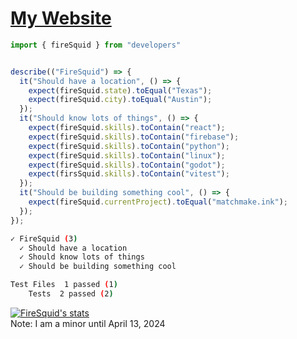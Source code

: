 # [My Website](https://firesquid.co)
```ts
import { fireSquid } from "developers"


describe(("FireSquid") => {
  it("Should have a location", () => {
    expect(fireSquid.state).toEqual("Texas");
    expect(fireSquid.city).toEqual("Austin");
  });
  it("Should know lots of things", () => {
    expect(fireSquid.skills).toContain("react");
    expect(fireSquid.skills).toContain("firebase");
    expect(fireSquid.skills).toContain("python");
    expect(fireSquid.skills).toContain("linux");
    expect(fireSquid.skills).toContain("godot");
    expect(firsSquid.skills).toContain("vitest");
  });
  it("Should be building something cool", () => {
    expect(fireSquid.currentProject).toEqual("matchmake.ink");
  });
});
```
```bash
✓ FireSquid (3)
  ✓ Should have a location
  ✓ Should know lots of things
  ✓ Should be building something cool

Test Files  1 passed (1)
    Tests  2 passed (2)
```
[![FireSquid's stats](https://github-readme-stats.vercel.app/api?username=firesquid6)](https://github.com/anuraghazra/github-readme-stats)  
Note: I am a minor until April 13, 2024
